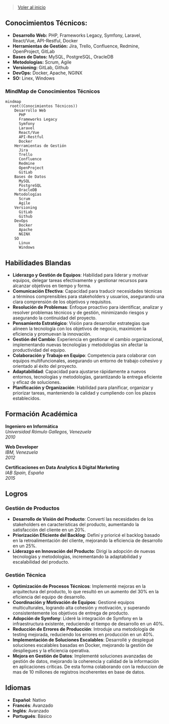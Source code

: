 >[Voler al inicio](https://github.com/IngJuanRojas/about-me-Es/tree/main)
## **Conocimientos Técnicos:**
- **Desarrollo Web:** PHP, Frameworks Legacy, Symfony, Laravel, React/Vue, API-Restful, Docker
- **Herramientas de Gestión:** Jira, Trello, Confluence, Redmine, OpenProject, GitLab
- **Bases de Datos:** MySQL, PostgreSQL, OracleDB
- **Metodologías:** Scrum, Agile
- **Versioning:** GitLab, Github
- **DevOps:** Docker, Apache, NGINX
- **SO:** Linex, Windows

### **MindMap de Conocimientos Técnicos**

```mermaid
mindmap
  root((Conocimientos Técnicos))
    Desarrollo Web
      PHP
      Frameworks Legacy
      Symfony
      Laravel
      React/Vue
      API-Restful
      Docker
    Herramientas de Gestión
      Jira
      Trello
      Confluence
      Redmine
      OpenProject
      GitLab
    Bases de Datos
      MySQL
      PostgreSQL
      OracleDB
    Metodologías
      Scrum
      Agile
    Versioning
      GitLab
      Github
    DevOps
      Docker
      Apache
      NGINX
    SO
      Linux
      Windows
```

## **Habilidades Blandas**
- **Liderazgo y Gestión de Equipos**: Habilidad para liderar y motivar equipos, delegar tareas efectivamente y gestionar recursos para alcanzar objetivos en tiempo y forma.
- **Comunicación Efectiva**: Capacidad para traducir necesidades técnicas a términos comprensibles para stakeholders y usuarios, asegurando una clara comprensión de los objetivos y requisitos.
- **Resolución de Problemas**: Enfoque proactivo para identificar, analizar y resolver problemas técnicos y de gestión, minimizando riesgos y asegurando la continuidad del proyecto.
- **Pensamiento Estratégico**: Visión para desarrollar estrategias que alineen la tecnología con los objetivos de negocio, maximicen la eficiencia y promuevan la innovación.
- **Gestión del Cambio**: Experiencia en gestionar el cambio organizacional, implementando nuevas tecnologías y metodologías sin afectar la productividad del equipo.
- **Colaboración y Trabajo en Equipo**: Competencia para colaborar con equipos multifuncionales, asegurando un entorno de trabajo cohesivo y orientado al éxito del proyecto.
- **Adaptabilidad**: Capacidad para ajustarse rápidamente a nuevos entornos, tecnologías y metodologías, garantizando la entrega eficiente y eficaz de soluciones.
- **Planificación y Organización**: Habilidad para planificar, organizar y priorizar tareas, manteniendo la calidad y cumpliendo con los plazos establecidos.

## **Formación Académica**

**Ingeniero en Informática**  
*Universidad Rómulo Gallegos, Venezuela*  
*2010*

**Web Developer**  
*IBM, Venezuela*  
*2012*

**Certificaciones en Data Analytics & Digital Marketing**  
*IAB Spain, España*  
*2015*

## **Logros**

### **Gestión de Productos**
- **Desarrollo de Visión del Producto**: Convertí las necesidades de los stakeholders en características del producto, aumentando la satisfacción del cliente en un 20%.
- **Priorización Eficiente del Backlog**: Definí y prioricé el backlog basado en la retroalimentación del cliente, mejorando la eficiencia de desarrollo en un 25%.
- **Liderazgo en Innovación del Producto**: Dirigí la adopción de nuevas tecnologías y metodologías, incrementando la adaptabilidad y escalabilidad del producto.

### **Gestión Técnica**
- **Optimización de Procesos Técnicos**: Implementé mejoras en la arquitectura del producto, lo que resultó en un aumento del 30% en la eficiencia del equipo de desarrollo.
- **Coordinación y Motivación de Equipos**: Gestioné equipos multiculturales, logrando alta cohesión y motivación, y superando consistentemente los objetivos de entrega de producto.
- **Adopción de Symfony**: Lideré la integración de Symfony en la infraestructura existente, reduciendo el tiempo de desarrollo en un 40%.
- **Reducción de Errores de Producción**: Introduje una metodología de testing mejorada, reduciendo los errores en producción en un 40%.
- **Implementación de Soluciones Escalables**: Desarrollé y desplegué soluciones escalables basadas en Docker, mejorando la gestión de despliegues y la eficiencia operativa.
- **Mejora en Gestión de Datos**: Implementé soluciones avanzadas de gestión de datos, mejorando la coherencia y calidad de la información en aplicaciones críticas. De esta forma colaborando con la reduccion de mas de 10 millones de registros incoherentes en base de datos.

## **Idiomas**
- **Español**: Nativo
- **Francés**: Avanzado
- **Inglés**: Avanzado
- **Portugués**: Básico
